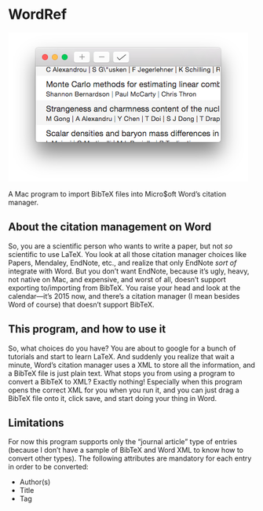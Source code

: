 # WordRef

![Screenshot](https://github.com/Corsair/WordRef/raw/master/screenshot.png)

A Mac program to import BibTeX files into Micro$oft Word’s citation manager.

## About the citation management on Word

So, you are a scientific person who wants to write a paper, but not
*so* scientific to use LaTeX.  You look at all those citation manager
choices like Papers, Mendaley, EndNote, etc., and realize that only
EndNote *sort of* integrate with Word.  But you don’t want EndNote,
because it’s ugly, heavy, not native on Mac, and expensive, and worst
of all, doesn’t support exporting to/importing from BibTeX.  You raise
your head and look at the calendar—it’s 2015 now, and there’s a
citation manager (I mean besides Word of course) that doesn’t support
BibTeX.

## This program, and how to use it

So, what choices do you have? You are about to google for a bunch of
tutorials and start to learn LaTeX.  And suddenly you realize that
wait a minute, Word’s citation manager uses a XML to store all the
information, and a BibTeX file is just plain text.  What stops you
from using a program to convert a BibTeX to XML?  Exactly nothing!
Especially when this program opens the correct XML for you when you
run it, and you can just drag a BibTeX file onto it, click save, and
start doing your thing in Word.

## Limitations

For now this program supports only the “journal article” type of
entries (because I don’t have a sample of BibTeX and Word XML to know
how to convert other types).  The following attributes are mandatory
for each entry in order to be converted:

  - Author(s)
  - Title
  - Tag

